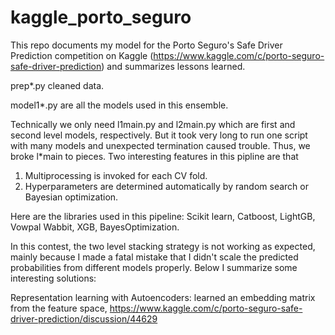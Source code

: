# kaggle_porto_seguro

This repo documents my model for the Porto Seguro's Safe Driver Prediction competition on Kaggle (https://www.kaggle.com/c/porto-seguro-safe-driver-prediction) and summarizes lessons learned.

prep*.py cleaned data. 

model1*.py are all the models used in this ensemble.

Technically we only need l1main.py and l2main.py which are first and second level models, respectively. But it took very long to run one script with many models and unexpected termination caused trouble. Thus, we broke l*main to pieces. Two interesting features in this pipline are that
1. Multiprocessing is invoked for each CV fold.
2. Hyperparameters are determined automatically by random search or Bayesian optimization.

Here are the libraries used in this pipeline: Scikit learn, Catboost, LightGB, Vowpal Wabbit, XGB, BayesOptimization.

In this contest, the two level stacking strategy is not working as expected, mainly because I made a fatal mistake that I didn't scale the predicted probabilities from different models properly. Below I summarize some interesting solutions:

Representation learning with Autoencoders: learned an embedding matrix from the feature space, https://www.kaggle.com/c/porto-seguro-safe-driver-prediction/discussion/44629
